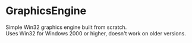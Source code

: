 # GraphicsEngine
Simple Win32 graphics engine built from scratch.   
Uses Win32 for Windows 2000 or higher, doesn't work on older versions.   

